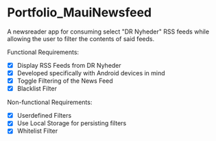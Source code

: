 # Portfolio_MauiNewsfeed

A newsreader app for consuming select "DR Nyheder" RSS feeds while allowing the user to filter the contents of said feeds.

Functional Requirements:
- [x] Display RSS Feeds from DR Nyheder
- [x] Developed specifically with Android devices in mind
- [x] Toggle Filtering of the News Feed
- [x] Blacklist Filter

Non-functional Requirements:
- [x] Userdefined Filters
- [x] Use Local Storage for persisting filters
- [x] Whitelist Filter
